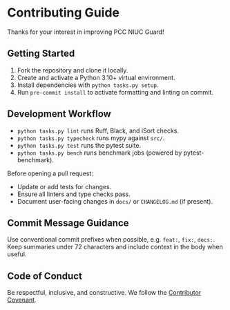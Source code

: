 # Contributing Guide

Thanks for your interest in improving PCC NIUC Guard!

## Getting Started

1. Fork the repository and clone it locally.
2. Create and activate a Python 3.10+ virtual environment.
3. Install dependencies with `python tasks.py setup`.
4. Run `pre-commit install` to activate formatting and linting on commit.

## Development Workflow

- `python tasks.py lint` runs Ruff, Black, and iSort checks.
- `python tasks.py typecheck` runs mypy against `src/`.
- `python tasks.py test` runs the pytest suite.
- `python tasks.py bench` runs benchmark jobs (powered by pytest-benchmark).

Before opening a pull request:

- Update or add tests for changes.
- Ensure all linters and type checks pass.
- Document user-facing changes in `docs/` or `CHANGELOG.md` (if present).

## Commit Message Guidance

Use conventional commit prefixes when possible, e.g. `feat:`, `fix:`, `docs:`. Keep summaries under 72 characters and include context in the body when useful.

## Code of Conduct

Be respectful, inclusive, and constructive. We follow the [Contributor Covenant](https://www.contributor-covenant.org/).
